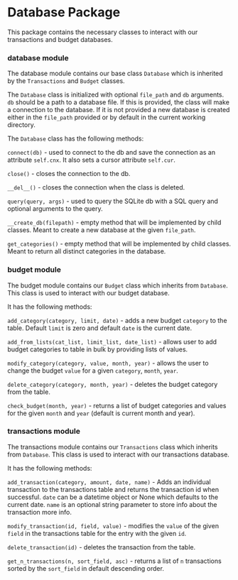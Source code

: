 # Database Package

This package contains the necessary classes to interact with our transactions and budget databases.

### database module

The database module contains our base class `Database` which is inherited by the `Transactions` and `Budget` classes.

The `Database` class is initialized with optional `file_path` and `db` arguments. `db` should be a path to a database file. If this is provided, the class will make a connection to the database. If it is not provided a new database is created either in the `file_path` provided or by default in the current working directory.

The `Database` class has the following methods:

`connect(db)` - used to connect to the db and save the connection as an attribute `self.cnx`. It also sets a cursor attribute `self.cur`.

`close()` - closes the connection to the db.

`__del__()` - closes the connection when the class is deleted.

`query(query, args)` - used to query the SQLite db with a SQL query and optional arguments to the query.

`__create_db(filepath)` - empty method that will be implemented by child classes. Meant to create a new database at the given `file_path`.

`get_categories()` - empty method that will be implemented by child classes. Meant to return all distinct categories in the database. 

### budget module

The budget module contains our `Budget` class which inherits from `Database`. This class is used to interact with our budget database.

It has the following methods:

`add_category(category, limit, date)` - adds a new budget `category` to the table. Default `limit` is zero and default `date` is the current date.

`add_from_lists(cat_list, limit_list, date_list)` - allows user to add budget categories to table in bulk by providing lists of values.

`modify_category(category, value, month, year)` - allows the user to change the budget `value` for a given `category`, `month`, `year`.

`delete_category(category, month, year)` - deletes the budget category from the table.

`check_budget(month, year)` - returns a list of budget categories and values for the given `month` and `year` (default is current month and year).

### transactions module

The transactions module contains our `Transactions` class which inherits from `Database`. This class is used to interact with our transactions database.

It has the following methods:

`add_transaction(category, amount, date, name)` - Adds an individual transaction to the transactions table and returns the transaction id when successful. `date` can be a datetime object or None which defaults to the current date. `name` is an optional string parameter to store info about the transaction more info.

`modify_transaction(id, field, value)` - modifies the `value` of the given `field` in the transactions table for the entry with the given `id`.

`delete_transaction(id)` - deletes the transaction from the table.

`get_n_transactions(n, sort_field, asc)` - returns a list of `n` transactions sorted by the `sort_field` in default descending order.
